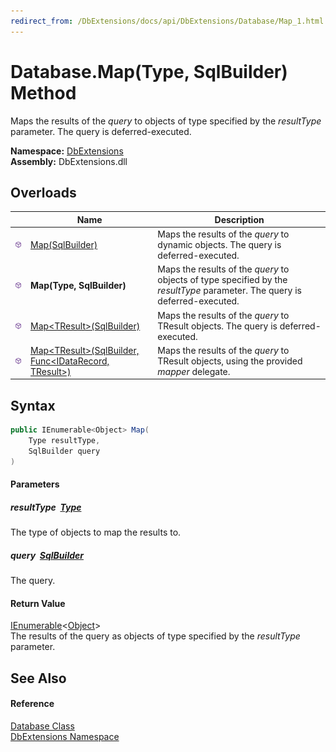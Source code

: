 ```yaml
---
redirect_from: /DbExtensions/docs/api/DbExtensions/Database/Map_1.html
---
```


Database.Map(Type, SqlBuilder) Method
=====================================
Maps the results of the *query* to objects of type specified by the *resultType* parameter. The query is deferred-executed.
  
**Namespace:** [DbExtensions][1]  
**Assembly:** DbExtensions.dll

Overloads
---------

|                  | Name                                                            | Description                                                                                                                 |
| ---------------- | --------------------------------------------------------------- | --------------------------------------------------------------------------------------------------------------------------- |
| ![Public method] | [Map(SqlBuilder)][2]                                            | Maps the results of the *query* to dynamic objects. The query is deferred-executed.                                         |
| ![Public method] | **Map(Type, SqlBuilder)**                                       | Maps the results of the *query* to objects of type specified by the *resultType* parameter. The query is deferred-executed. |
| ![Public method] | [Map&lt;TResult>(SqlBuilder)][3]                                | Maps the results of the *query* to TResult objects. The query is deferred-executed.                                         |
| ![Public method] | [Map&lt;TResult>(SqlBuilder, Func&lt;IDataRecord, TResult>)][4] | Maps the results of the *query* to TResult objects, using the provided *mapper* delegate.                                   |


Syntax
------

```csharp
public IEnumerable<Object> Map(
	Type resultType,
	SqlBuilder query
)
```

#### Parameters

##### *resultType*  [Type][5]
The type of objects to map the results to.

##### *query*  [SqlBuilder][6]
The query.

#### Return Value
[IEnumerable][7]&lt;[Object][8]>  
The results of the query as objects of type specified by the *resultType* parameter.

See Also
--------

#### Reference
[Database Class][9]  
[DbExtensions Namespace][1]  

[1]: ../README.md
[2]: Map.md
[3]: Map__1.md
[4]: Map__1_1.md
[5]: https://learn.microsoft.com/dotnet/api/system.type
[6]: ../SqlBuilder/README.md
[7]: https://learn.microsoft.com/dotnet/api/system.collections.generic.ienumerable-1
[8]: https://learn.microsoft.com/dotnet/api/system.object
[9]: README.md
[Public method]: ../../icons/pubmethod.svg "Public method"